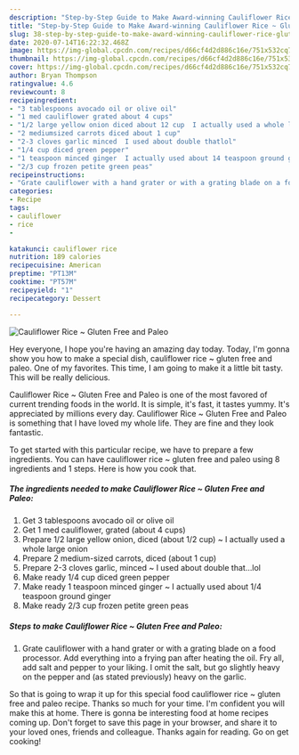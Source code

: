 ```yaml
---
description: "Step-by-Step Guide to Make Award-winning Cauliflower Rice ~ Gluten Free and Paleo"
title: "Step-by-Step Guide to Make Award-winning Cauliflower Rice ~ Gluten Free and Paleo"
slug: 38-step-by-step-guide-to-make-award-winning-cauliflower-rice-gluten-free-and-paleo
date: 2020-07-14T16:22:32.468Z
image: https://img-global.cpcdn.com/recipes/d66cf4d2d886c16e/751x532cq70/cauliflower-rice-gluten-free-and-paleo-recipe-main-photo.jpg
thumbnail: https://img-global.cpcdn.com/recipes/d66cf4d2d886c16e/751x532cq70/cauliflower-rice-gluten-free-and-paleo-recipe-main-photo.jpg
cover: https://img-global.cpcdn.com/recipes/d66cf4d2d886c16e/751x532cq70/cauliflower-rice-gluten-free-and-paleo-recipe-main-photo.jpg
author: Bryan Thompson
ratingvalue: 4.6
reviewcount: 8
recipeingredient:
- "3 tablespoons avocado oil or olive oil"
- "1 med cauliflower grated about 4 cups"
- "1/2 large yellow onion diced about 12 cup  I actually used a whole large onion"
- "2 mediumsized carrots diced about 1 cup"
- "2-3 cloves garlic minced  I used about double thatlol"
- "1/4 cup diced green pepper"
- "1 teaspoon minced ginger  I actually used about 14 teaspoon ground ginger"
- "2/3 cup frozen petite green peas"
recipeinstructions:
- "Grate cauliflower with a hand grater or with a grating blade on a food processor. Add everything into a frying pan after heating the oil. Fry all, add salt and pepper to your liking. I omit the salt, but go slightly heavy on the pepper and (as stated previously) heavy on the garlic."
categories:
- Recipe
tags:
- cauliflower
- rice
- 

katakunci: cauliflower rice  
nutrition: 189 calories
recipecuisine: American
preptime: "PT13M"
cooktime: "PT57M"
recipeyield: "1"
recipecategory: Dessert

---
```



![Cauliflower Rice ~ Gluten Free and Paleo](https://img-global.cpcdn.com/recipes/d66cf4d2d886c16e/751x532cq70/cauliflower-rice-gluten-free-and-paleo-recipe-main-photo.jpg)

Hey everyone, I hope you're having an amazing day today. Today, I'm gonna show you how to make a special dish, cauliflower rice ~ gluten free and paleo. One of my favorites. This time, I am going to make it a little bit tasty. This will be really delicious.



Cauliflower Rice ~ Gluten Free and Paleo is one of the most favored of current trending foods in the world. It is simple, it's fast, it tastes yummy. It's appreciated by millions every day. Cauliflower Rice ~ Gluten Free and Paleo is something that I have loved my whole life. They are fine and they look fantastic.


To get started with this particular recipe, we have to prepare a few ingredients. You can have cauliflower rice ~ gluten free and paleo using 8 ingredients and 1 steps. Here is how you cook that.

##### The ingredients needed to make Cauliflower Rice ~ Gluten Free and Paleo:

1. Get 3 tablespoons avocado oil or olive oil
1. Get 1 med cauliflower, grated (about 4 cups)
1. Prepare 1/2 large yellow onion, diced (about 1/2 cup) ~ I actually used a whole large onion
1. Prepare 2 medium-sized carrots, diced (about 1 cup)
1. Prepare 2-3 cloves garlic, minced ~ I used about double that…lol
1. Make ready 1/4 cup diced green pepper
1. Make ready 1 teaspoon minced ginger ~ I actually used about 1/4 teaspoon ground ginger
1. Make ready 2/3 cup frozen petite green peas




##### Steps to make Cauliflower Rice ~ Gluten Free and Paleo:

1. Grate cauliflower with a hand grater or with a grating blade on a food processor. Add everything into a frying pan after heating the oil. Fry all, add salt and pepper to your liking. I omit the salt, but go slightly heavy on the pepper and (as stated previously) heavy on the garlic.




So that is going to wrap it up for this special food cauliflower rice ~ gluten free and paleo recipe. Thanks so much for your time. I'm confident you will make this at home. There is gonna be interesting food at home recipes coming up. Don't forget to save this page in your browser, and share it to your loved ones, friends and colleague. Thanks again for reading. Go on get cooking!

